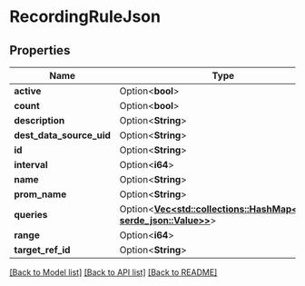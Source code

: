 # RecordingRuleJson

## Properties

Name | Type | Description | Notes
------------ | ------------- | ------------- | -------------
**active** | Option<**bool**> |  | [optional]
**count** | Option<**bool**> |  | [optional]
**description** | Option<**String**> |  | [optional]
**dest_data_source_uid** | Option<**String**> |  | [optional]
**id** | Option<**String**> |  | [optional]
**interval** | Option<**i64**> |  | [optional]
**name** | Option<**String**> |  | [optional]
**prom_name** | Option<**String**> |  | [optional]
**queries** | Option<[**Vec<std::collections::HashMap<String, serde_json::Value>>**](std::collections::HashMap.md)> |  | [optional]
**range** | Option<**i64**> |  | [optional]
**target_ref_id** | Option<**String**> |  | [optional]

[[Back to Model list]](../README.md#documentation-for-models) [[Back to API list]](../README.md#documentation-for-api-endpoints) [[Back to README]](../README.md)


